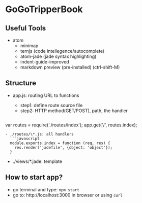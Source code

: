 # GoGoTripperBook
## Useful Tools
- atom
  - minimap
  - ternjs (code intellegence/autocomplete)
  - atom-jade (jade syntax highlighting)
  - indent-guide-improved
  - markdown preview (pre-installed) (ctrl-shift-M)

## Structure
- app.js: routing URL to functions
  - step1: define route source file
  - step2: HTTP method(GET/POST), path, the handler

  ```javascript
var routes = require('./routes/index');
app.get('/', routes.index);
```
- ./routes/\*.js: all handlers
  ```javascript
  module.exports.index = function (req, res) {
    res.render('jadefile', {object: 'object'});
  }
  ```
- ./views/\*.jade: template

## How to start app?
- go terminal and type: `npm start`
- go to: http://localhost:3000 in browser or using `curl`
